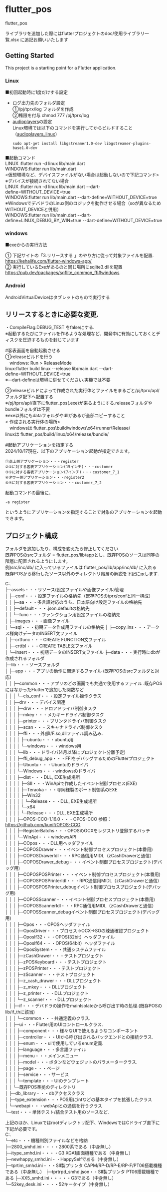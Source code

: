 # flutter_pos

flutter_pos

ライブラリを追加した際にはflutterプロジェクトのdoc/使用ライブラリ一覧.xlsx に追記お願いいたします

## Getting Started

This project is a starting point for a Flutter application.

### Linux
■初回起動時に1度だけする設定  
- ログ出力先のフォルダ設定  
①/pj/tprx/log フォルダを作成  
②権限を付与 chmod 777 /pj/tprx/log
- [audioplayers](https://pub.dev/packages/audioplayers)の設定  
  Linux環境では以下のコマンドを実行してからビルドすること（[audioplayers_linux](https://github.com/bluefireteam/audioplayers/tree/main/packages/audioplayers_linux)）
  ```
  sudo apt-get install libgstreamer1.0-dev libgstreamer-plugins-base1.0-dev
  ```

■起動コマンド  
LINUX  :flutter run -d linux lib/main.dart  
WINDOWS:flutter run lib/main.dart  
<仮想環境など、デバイスファイルがない場合は起動しないので下記コマンド>  
※デバイスが接続されてない場合  
LINUX  :flutter run -d linux lib/main.dart --dart-define=WITHOUT_DEVICE=true  
WINDOWS:flutter run lib/main.dart --dart-define=WITHOUT_DEVICE=true  
※WindowsでデバドラのLinux側のロジックを動作させる場合（soが異なるためWITHOUT_DEVICEと併用）  
WINDOWS:flutter run lib/main.dart --dart-define=LINUX_DEBUG_BY_WIN=true --dart-define=WITHOUT_DEVICE=true  

### windows  
 ■exeからの実行方法  
   
①  下記サイトの「3.リリースする 」のやり方に従って対象ファイルを配置.  
https://kehalife.com/flutter-windows-app/  
② 実行しているExeがあるのと同じ場所にsqlite3.dllを配置    
https://pub.dev/packages/sqflite_common_ffi#windows  

### Android 
AndroidVirtualDeviceはタブレットのもので実行する  
  
## リリースするときに必要な変更.  
・CompileFlag.DEBUG_TEST をfalseにする.  
※起動するたびにファイルを作るような処理など、開発中に有効にしておくとディスクを圧迫するものを封じています  

#客表画面を自動起動させる  
①releaseビルドを行う  
　windows: Run > ReleaseMode  
 linux:flutter build linux --release lib/main.dart --dart-define=WITHOUT_DEVICE=true  
※--dart-defineは環境に併せてください.実機では不要  
    
②releaseビルドによって作成された実行体とファイルをまるごと/pj/tprx/apl/フォルダ配下へ配置する  
※/pj/tprx/apl/直下にflutter_pos(.exe)が来るようにする.releaseフォルダやbundleフォルダは不要  
※exe以外にもdataフォルダやdllがあるが全部コピーすること  
< 作成される実行体の場所>  
　windowsは flutter_pos\build\windows\x64\runner\Release/  
 linuxは flutter_pos/build/linux/x64/release/bundle/  
  
#起動アプリケーションを指定する  
2024/10/17現在、以下のアプリケーション起動が指定できます。  
```
①卓上側アプリケーション・・・register  
②①に対する客表アプリケーション(15インチ)・・・customer  
③①に対する客表アプリケーション(7インチ)・・・customer_7_1  
④タワー側アプリケーション・・・register2  
⑤④に対する客表アプリケーション・・・customer_7_2
```
起動コマンドの最後に、  
```
-a register
```
というようにアプリケーションを指定することで対象のアプリケーションを起動できます。  
  
## プロジェクト構成  
フォルダを追加したり、構成を変えたら修正してください.  
既存POSのsrcフォルダ = flutter_pos/lib/appとし、既存POSのソースは同等の階層に配置されるようにします。  
例)src/inc/db/ に入っているファイルは flutter_pos/lib/app/inc/db/ に入れる  
既存POSから移行したソース以外のディレクトリ階層の解説を下記に示します.  

C:.  
├─assets・・・リソース(設定ファイルや画像ファイル)管理  
│  ├─conf・・・設定ファイルの格納先（既存POSのtprx/confと同一構成）  
│  │  ├─aa・・・多言語対応のうち、日本語向け設定ファイルの格納先  
│  │  ├─default・・・.json.defaultの格納先  
│  │  └─func・・・ファンクション用設定ファイルの格納先  
│  ├─images・・・画像ファイル  
│  └─sql・・・初期データ作成用ファイルの格納先
│     ├─copy_ins・・・アークス様向けデータのINSERT文ファイル  
│     ├─crtfunc・・・CREATE FUNCTION文ファイル  
│     ├─crttbl・・・CREATE TABLE文ファイル  
│     └─insert・・・初期データのINSERT文ファイル
├─data・・・実行時にdbが作成されるフォルダ  
├─lib・・・ソースフォルダ  
│  ├─app・・・アプリの動作に関連するファイル (既存POSのsrcフォルダと対応)  
│  │  ├─common・・・アプリのどの画面でも共通で使用するファイル .既存POSにはなかったFlutterで追加した関数など  
│  │  │  └─cls_conf・・・設定ファイル操作クラス  
│  │  ├─drv・・・デバイス関連  
│  │  │  ├─drw・・・ドロアドライバ制御タスク  
│  │  │  ├─mkey・・・メカキードライバ制御タスク  
│  │  │  ├─printer・・・プリンタドライバ制御タスク  
│  │  │  ├─scan・・・スキャナドライバ制御タスク  
│  │  │  ├─ffi・・・外部I/F.so,dllファイル読み込み.  
│  │  │  │  ├─ubuntu・・・ubuntu用  
│  │  │  │  └─windows・・・windows用  
│  │  │  └─lib・・・ドライバ(4月以降にプロジェクト分離予定)  
│  │  │     ├─ffi_debug_app・・・FFIをデバッグするためのFlutterプロジェクト  
│  │  │     ├─Ubuntu・・・Ubuntuのドライバ  
│  │  │     └─Windows・・・windowsのドライバ  
│  │  │         ├─dist・・・DLL, EXE生成場所  
│  │  │         │  ├─SII・・・WinApiで作成したイベント制御プロセス(EXE)  
│  │  │         │  ├─Teraoka・・・寺岡様製のポート制御系のEXE  
│  │  │         │  ├─Win32  
│  │  │         │  │  └─Release・・・DLL, EXE生成場所  
│  │  │         │  └─x64  
│  │  │         │      └─Release・・・DLL, EXE生成場所  
│  │  │         ├─OPOS-CCO-1.16.0・・・OPOS-CCO 参照：https://github.com/kunif/OPOS-CCO  
│  │  │         ├─RegisterBatchs・・・OPOSのOCXをレジストリ登録するバッチ  
│  │  │         └─WinApi・・・windowsAPI  
│  │  │             ├─COpos・・・DLL用ヘッダファイル  
│  │  │             ├─COPOSDrawer・・・イベント制御プロセスプロジェクト(本番用)  
│  │  │             ├─COPOSDrawerIdl・・・RPC通信用MIDL（zCashDrawerと通信）  
│  │  │             ├─COPOSDrawer_debug・・・イベント制御プロセスプロジェクト(デバッグ用)  
│  │  │             ├─COPOSPOSPrinter・・・イベント制御プロセスプロジェクト(本番用)  
│  │  │             ├─COPOSPOSPrinterIdl・・・RPC通信用MIDL（zCashDrawerと通信）  
│  │  │             ├─COPOSPOSPrinter_debugイベント制御プロセスプロジェクト(デバッグ用)  
│  │  │             ├─COPOSScanner・・・イベント制御プロセスプロジェクト(本番用)  
│  │  │             ├─COPOSScannerIdl・・・RPC通信用MIDL（zCashDrawerと通信）  
│  │  │             ├─COPOSScanner_debugイベント制御プロセスプロジェクト(デバッグ用)  
│  │  │             ├─Opos・・・OPOSヘッダファイル  
│  │  │             ├─OposDriver・・・プロセス→OCX→SOの疎通確認プロジェクト  
│  │  │             ├─OposIf32・・・OPOS(32bit）ヘッダファイル  
│  │  │             ├─OposIf64・・・OPOS(64bit）ヘッダファイル  
│  │  │             ├─OposSystem・・・共通システムファイル  
│  │  │             ├─zCashDrawer・・・テストプロジェクト  
│  │  │             ├─zPOSKeyboard・・・テストプロジェクト  
│  │  │             ├─zPOSPrinter・・・テストプロジェクト  
│  │  │             ├─zScanner・・・テストプロジェクト  
│  │  │             ├─z_cash_drawer・・・DLLプロジェクト  
│  │  │             ├─z_mkey・・・DLLプロジェクト  
│  │  │             ├─z_printer・・・DLLプロジェクト  
│  │  │             └─z_scanner・・・DLLプロジェクト  
│  │  ├─if・・・デバドラの操作をmainIsolateから呼び出す時の処理.(既存POSのlib/if_thに該当)  
│  │  │  └─common・・・共通定義のクラス.  
│  │  ├─ui・・・Flutter用のUIコントロールクラス.  
│  │  │  ├─component・・・様々なUIで使えるようなコンポーネント  
│  │  │  ├─controller・・・UIから呼び出されるバックエンドとの接続クラス.  
│  │  │  ├─enum・・・uiで使用しているenum定義.  
│  │  │  ├─language・・・多言語ファイル  
│  │  │  ├─menu・・・メインメニュー  
│  │  │  ├─model・・・ボタンなどウェジットのパラメータークラス.  
│  │  │  ├─page・・・ページ  
│  │  │  ├─service・・・サービス  
│  │  │  └─template・・・UIのテンプレート  
│  │  └─既存POS準拠のディレクトリ  
│  ├─db_library・・・dbアクセスクラス  
│  ├─type_extension・・・POS用にintなどの基本タイプを拡張したクラス  
│  └─webapi・・・webApiとの通信を行うクラス  
└─test・・・単体テスト/結合テスト用のソースなど.  
  
上記のほか、Linuxではrootディレクトリ配下、WindowsではCドライブ直下に下記が必要です。  
C:.  
└─etc・・・機種判別ファイルなどを格納  
   ├─2800_smhd.ini・・・・2800系である（中身無し）  
   ├─itype_smhd.ini・・・・G3 XGA1画面機種である（中身無し）  
   ├─newhappy_smhd.ini・・HappySelfである（中身無し）  
   ├─tprtim_smhd.ini・・・SII製プリンタ CAPM/RP-D/RP-E/RP-F/PT06搭載機種である（中身無し）
   ├─tprtrpd_smhd.json・・SII製プリンタ PT06搭載機種である
   ├─XX5_smhd.ini・・・・・G3である（中身無し）  
   └─52key_desk.ini・・・・52キータイプ（中身無し）  


  


